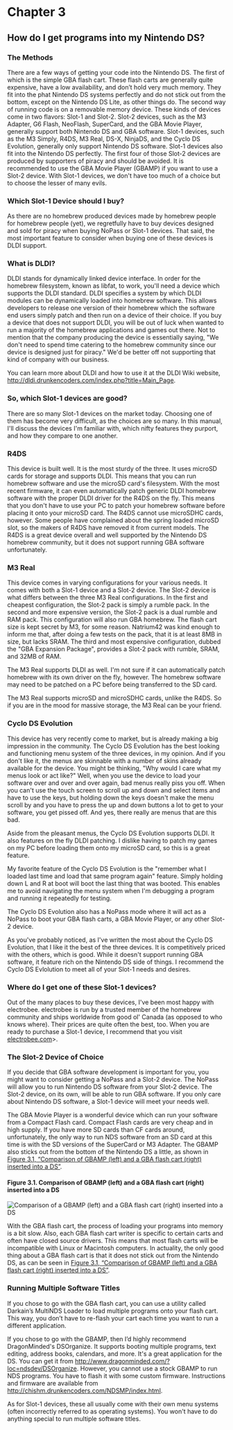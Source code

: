 # Chapter 3
## How do I get programs into my Nintendo DS?

### The Methods

There are a few ways of getting your code into the Nintendo DS. The first of
which is the simple GBA flash cart. These flash carts are generally quite
expensive, have a low availability, and don’t hold very much memory. They fit
into the phat Nintendo DS systems perfectly and do not stick out from the
bottom, except on the Nintendo DS Lite, as other things do. The second way of
running code is on a removable memory device. These kinds of devices come in
two flavors: Slot-1 and Slot-2. Slot-2 devices, such as the M3 Adapter, G6
Flash, NeoFlash, SuperCard, and the GBA Movie Player, generally support both
Nintendo DS and GBA software. Slot-1 devices, such as the M3 Simply, R4DS, M3
Real, DS-X, NinjaDS, and the Cyclo DS Evolution, generally only support
Nintendo DS software. Slot-1 devices also fit into the Nintendo DS perfectly.
The first four of those Slot-2 devices are produced by supporters of piracy and
should be avoided. It is recommended to use the GBA Movie Player (GBAMP) if you
want to use a Slot-2 device. With Slot-1 devices, we don't have too much of a
choice but to choose the lesser of many evils.

### Which Slot-1 Device should I buy?

As there are no homebrew produced devices made by homebrew people for homebrew
people (yet), we regretfully have to buy devices designed and sold for piracy
when buying NoPass or Slot-1 devices. That said, the most important feature to
consider when buying one of these devices is DLDI support.

### What is DLDI?

DLDI stands for dynamically linked device interface. In order for the homebrew
filesystem, known as libfat, to work, you'll need a device which supports the
DLDI standard. DLDI specifies a system by which DLDI modules can be dynamically
loaded into homebrew software. This allows developers to release one version of
their homebrew which the software end users simply patch and then run on a
device of their choice. If you buy a device that does not support DLDI, you
will be out of luck when wanted to run a majority of the homebrew applications
and games out there. Not to mention that the company producing the device is
essentially saying, "We don't need to spend time catering to the homebrew
community since our device is designed just for piracy." We'd be better off not
supporting that kind of company with our business.

You can learn more about DLDI and how to use it at the DLDI Wiki website,
<http://dldi.drunkencoders.com/index.php?title=Main_Page>.

### So, which Slot-1 devices are good?

There are so many Slot-1 devices on the market today. Choosing one of them has
become very difficult, as the choices are so many. In this manual, I'll discuss
the devices I'm familiar with, which nifty features they purport, and how they
compare to one another.

### R4DS

This device is built well. It is the most sturdy of the three. It uses microSD
cards for storage and supports DLDI. This means that you can run homebrew
software and use the microSD card's filesystem. With the most recent firmware,
it can even automatically patch generic DLDI homebrew software with the proper
DLDI driver for the R4DS on the fly. This means that you don't have to use your
PC to patch your homebrew software before placing it onto your microSD card.
The R4DS cannot use microSDHC cards, however. Some people have complained about
the spring loaded microSD slot, so the makers of R4DS have removed it from
current models. The R4DS is a great device overall and well supported by the
Nintendo DS homebrew community, but it does not support running GBA software
unfortunately.

### M3 Real

This device comes in varying configurations for your various needs. It comes
with both a Slot-1 device and a Slot-2 device. The Slot-2 device is what
differs between the three M3 Real configurations. In the first and cheapest
configuration, the Slot-2 pack is simply a rumble pack. In the second and more
expensive version, the Slot-2 pack is a dual rumble and RAM pack. This
configuration will also run GBA homebrew. The flash cart size is kept secret by
M3, for some reason. Natrium42 was kind enough to inform me that, after doing a
few tests on the pack, that it is at least 8MB in size, but lacks SRAM. The
third and most expensive configuration, dubbed the "GBA Expansion Package",
provides a Slot-2 pack with rumble, SRAM, and 32MB of RAM. <!-- XXX verify this
information with Natrium42 -->

The M3 Real supports DLDI as well. I'm not sure if it can automatically patch
homebrew with its own driver on the fly, however. The homebrew software may
need to be patched on a PC before being transferred to the SD card.

The M3 Real supports microSD and microSDHC cards, unlike the R4DS. So if you
are in the mood for massive storage, the M3 Real can be your friend.

### Cyclo DS Evolution

This device has very recently come to market, but is already making a big
impression in the community. The Cyclo DS Evolution has the best looking and
functioning menu system of the three devices, in my opinion. And if you don't
like it, the menus are skinnable with a number of skins already available for
the device. You might be thinking, "Why would I care what my menus look or act
like?" Well, when you use the device to load your software over and over and
over again, bad menus really piss you off. When you can't use the touch screen
to scroll up and down and select items and have to use the keys, but holding
down the keys doesn't make the menu scroll by and you have to press the up and
down buttons a lot to get to your software, you get pissed off. And yes, there
really are menus that are this bad.

Aside from the pleasant menus, the Cyclo DS Evolution supports DLDI. It also
features on the fly DLDI patching. I dislike having to patch my games on my PC
before loading them onto my microSD card, so this is a great feature.

My favorite feature of the Cyclo DS Evolution is the "remember what I loaded
last time and load that same program again" feature. Simply holding down L and
R at boot will boot the last thing that was booted. This enables me to avoid
navigating the menu system when I'm debugging a program and running it
repeatedly for testing.

The Cyclo DS Evolution also has a NoPass mode where it will act as a NoPass to
boot your GBA flash carts, a GBA Movie Player, or any other Slot-2 device.

As you've probably noticed, as I've written the most about the Cyclo DS
Evolution, that I like it the best of the three devices. It is competitively
priced with the others, which is good. While it doesn't support running GBA
software, it feature rich on the Nintendo DS side of things. I recommend the
Cyclo DS Evlolution to meet all of your Slot-1 needs and desires.

### Where do I get one of these Slot-1 devices?</title>

Out of the many places to buy these devices, I've been most happy with
electrobee. electrobee is run by a trusted member of the homebrew community and
ships worldwide from good ol' Canada (as opposed to who knows where). Their
prices are quite often the best, too. When you are ready to purchase a Slot-1
device, I recommend that you visit
[electrobee.com](http://electrobee.com/index.php?ref=16)>.

### The Slot-2 Device of Choice

If you decide that GBA software development is important for you, you might
want to consider getting a NoPass and a Slot-2 device. The NoPass will allow
you to run Nintendo DS software from your Slot-2 device. The Slot-2 device, on
its own, will be able to run GBA software. If you only care about Nintendo DS
software, a Slot-1 device will meet your needs well.

The GBA Movie Player is a wonderful device which can run your software from a
Compact Flash card. Compact Flash cards are very cheap and in high supply. If
you have more SD cards than CF cards around, unfortunately, the only way to run
NDS software from an SD card at this time is with the SD versions of the
SuperCard or M3 Adapter. The GBAMP also sticks out from the bottom of the
Nintendo DS a little, as shown in [Figure 3.1, “Comparison of GBAMP (left) and
a GBA flash cart (right) inserted into a DS”](#gbamp_vs_gba_flash_cart).


<a name="gbamp_vs_gba_flash_cart"></a>

#### Figure 3.1. Comparison of GBAMP (left) and a GBA flash cart (right) inserted into a DS

![Comparison of a GBAMP (left) and a GBA flash cart (right) inserted into a
DS](./images/comparison_insertion.png)

With the GBA flash cart, the process of loading your programs into memory is a
bit slow. Also, each GBA flash cart writer is specific to certain carts and
often have closed source drivers. This means that most flash carts will be
incompatible with Linux or Macintosh computers. In actuality, the only good
thing about a GBA flash cart is that it does not stick out from the Nintendo
DS, as can be seen in [Figure 3.1, “Comparison of GBAMP (left) and a GBA flash
cart (right) inserted into a DS”](#gbamp_vs_gba_flash_cart).


### Running Multiple Software Titles

If you chose to go with the GBA flash cart, you can use a utility called
Darkain’s MultiNDS Loader to load multiple programs onto your flash cart. This
way, you don’t have to re-flash your cart each time you want to run a different
application.

If you chose to go with the GBAMP, then I’d highly recommend DragonMinded's
DSOrganize. It supports booting multiple programs, text editing, address books,
calendars, and more. It's a great application for the DS. You can get it from
<http://www.dragonminded.com/?loc=ndsdev/DSOrganize>. However, you cannot use a
stock GBAMP to run NDS programs. You have to flash it with some custom
firmware. Instructions and firmware are available from
<http://chishm.drunkencoders.com/NDSMP/index.html>.

As for Slot-1 devices, these all usually come with their own menu systems
(often incorrectly referred to as operating systems). You won't have to do
anything special to run multiple software titles.
